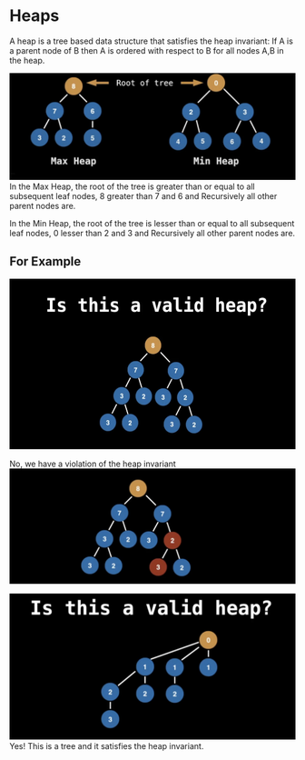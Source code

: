 # Heaps

A heap is a tree based data structure that satisfies the heap invariant: If A is a parent node of B then A is ordered with respect to B for all nodes A,B in the heap.

  <img src="/Assets/1.png" width="900" />
In the Max Heap, the root of the tree is greater than or equal to all subsequent leaf nodes, 8 greater than 7 and 6 and Recursively all other parent nodes are.

In the Min Heap, the root of the tree is lesser than or equal to all subsequent leaf nodes, 0 lesser than 2 and 3 and Recursively all other parent nodes are.

## For Example

  <img src="/Assets/2.png" width="600" height = "300"/>

No, we have a violation of the heap invariant
<img src="/Assets/3.png" width="900" />

  <img src="/Assets/4.png" width="900" />
  Yes! This is a tree and it satisfies the heap invariant.
